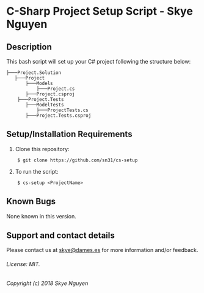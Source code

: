 # C-Sharp Project Setup Script - Skye Nguyen

## Description

This bash script will set up your C# project following the structure below:
```
├───Project.Solution
   ├───Project
       ├───Models
           ├───Project.cs
       ├───Project.csproj
    ├───Project.Tests
       ├───ModelTests
           ├───ProjectTests.cs
       ├───Project.Tests.csproj
```

## Setup/Installation Requirements

1. Clone this repository:
```
    $ git clone https://github.com/sn31/cs-setup
```
2. To run the script:
```
    $ cs-setup <ProjectName>
```

## Known Bugs

None known in this version.

## Support and contact details

Please contact us at skye@dames.es for more information and/or feedback.


###### License: MIT.

###### Copyright (c) 2018 Skye Nguyen
